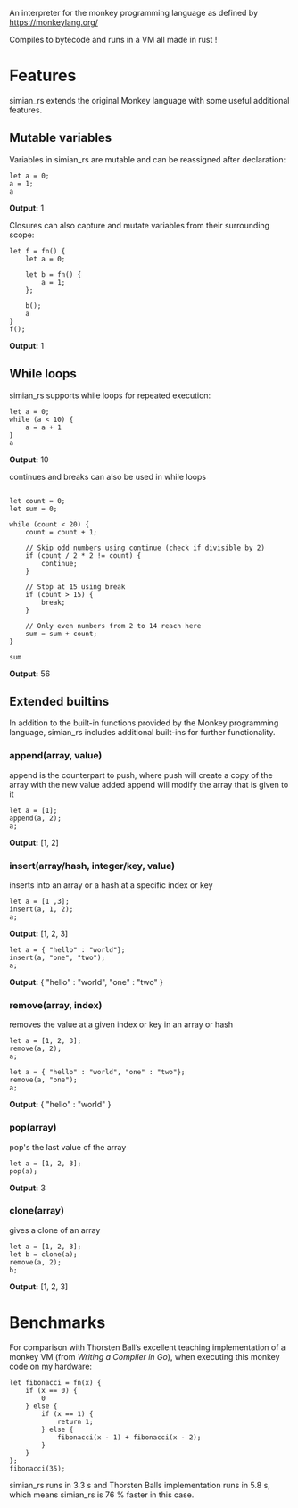 An interpreter for the monkey programming language as defined by https://monkeylang.org/

Compiles to bytecode and runs in a VM all made in rust !

# Features

simian_rs extends the original Monkey language with some useful additional features.

## Mutable variables

Variables in simian_rs are mutable and can be reassigned after declaration:

```monkey
let a = 0;
a = 1;
a
```

**Output:** 1

Closures can also capture and mutate variables from their surrounding scope:

```monkey
let f = fn() {
    let a = 0;

    let b = fn() {
        a = 1;
    };

    b();
    a
}
f();
```

**Output:** 1

## While loops

simian_rs supports while loops for repeated execution:

```monkey
let a = 0;
while (a < 10) {
    a = a + 1
}
a
```

**Output:** 10

continues and breaks can also be used in while loops

```monkey

let count = 0;
let sum = 0;

while (count < 20) {
    count = count + 1;

    // Skip odd numbers using continue (check if divisible by 2)
    if (count / 2 * 2 != count) {
        continue;
    }

    // Stop at 15 using break
    if (count > 15) {
        break;
    }

    // Only even numbers from 2 to 14 reach here
    sum = sum + count;
}

sum
```

**Output:** 56

## Extended builtins

In addition to the built-in functions provided by the Monkey programming language, simian_rs includes additional built-ins for further functionality.

### append(array, value)

append is the counterpart to push, where push will create a copy of the array with the new value added append will modify the array that is given to it

```monkey
let a = [1];
append(a, 2);
a;
```

**Output:** [1, 2]

### insert(array/hash, integer/key, value)

inserts into an array or a hash at a specific index or key

```monkey
let a = [1 ,3]; 
insert(a, 1, 2); 
a;
```

**Output:** [1, 2, 3]


```monkey
let a = { "hello" : "world"}; 
insert(a, "one", "two"); 
a;
```

**Output:** { "hello" : "world", "one" : "two" }

### remove(array, index)

removes the value at a given index or key in an array or hash

```monkey
let a = [1, 2, 3];
remove(a, 2);
a;
```

```monkey
let a = { "hello" : "world", "one" : "two"};
remove(a, "one");
a;
```

**Output:** { "hello" : "world" }

### pop(array)

pop's the last value of the array

```monkey
let a = [1, 2, 3];
pop(a);
```

**Output:** 3

### clone(array)

gives a clone of an array

```monkey
let a = [1, 2, 3];
let b = clone(a);
remove(a, 2);
b;
```

**Output:** [1, 2, 3]

# Benchmarks

For comparison with Thorsten Ball’s excellent teaching implementation of a monkey VM (from _Writing a Compiler in Go_), when executing this monkey code on my hardware:

```monkey
let fibonacci = fn(x) {
    if (x == 0) {
        0
    } else {
        if (x == 1) {
            return 1;
        } else {
            fibonacci(x - 1) + fibonacci(x - 2);
        }
    }
};
fibonacci(35);
```

simian_rs runs in 3.3 s and Thorsten Balls implementation runs in 5.8 s, which means simian_rs is 76 % faster in this case.
